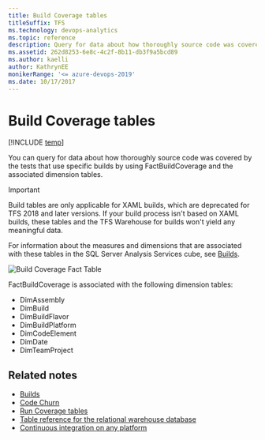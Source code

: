 ```yaml
---
title: Build Coverage tables
titleSuffix: TFS 
ms.technology: devops-analytics
ms.topic: reference
description: Query for data about how thoroughly source code was covered by the tests that use specific builds.
ms.assetid: 262d8253-6e8c-4c2f-8b11-db3f9a5bcd89
ms.author: kaelli
author: KathrynEE
monikerRange: '<= azure-devops-2019'
ms.date: 10/17/2017
---
```


# Build Coverage tables

[!INCLUDE [temp](../includes/tfs-report-platform-version.md)]

You can query for data about how thoroughly source code was covered by the tests that use specific builds by using FactBuildCoverage and the associated dimension tables.

> [!IMPORTANT]  
> Build tables are only applicable for XAML builds, which are deprecated for TFS 2018 and later versions. If your build process isn't based on XAML builds, these tables and the TFS Warehouse for builds won't yield any meaningful data.

For information about the measures and dimensions that are associated with these tables in the SQL Server Analysis Services cube, see [Builds](perspective-build-analyze-report-build-details-coverage.md).

![Build Coverage Fact Table](media/teamproj_factbuildcoverage.png "TeamProj_FactBuildCoverage")

FactBuildCoverage is associated with the following dimension tables:

* DimAssembly
* DimBuild
* DimBuildFlavor
* DimBuildPlatform
* DimCodeElement
* DimDate
* DimTeamProject

## Related notes

* [Builds](perspective-build-analyze-report-build-details-coverage.md)
* [Code Churn](../excel/code-coverage-excel-report.md)
* [Run Coverage tables](run-coverage-tables.md)
* [Table reference for the relational warehouse database](table-reference-relational-warehouse-database.md)
* [Continuous integration on any platform](../../pipelines/overview.md)
